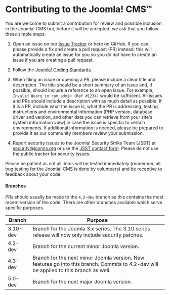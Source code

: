 Contributing to the Joomla! CMS™
===============
You are welcome to submit a contribution for review and possible inclusion in the Joomla! CMS but, before it will be accepted, we ask that you follow these simple steps:

1) Open an issue on our [Issue Tracker](https://issues.joomla.org/) or here on GitHub. If you can, please provide a fix and create a pull request (PR) instead; this will automatically create an issue for you so you do not have to create an issue if you are creating a pull request.

2) Follow the [Joomla! Coding Standards](https://developer.joomla.org/coding-standards.html).

3) When filing an issue or opening a PR, please include a clear title and description. The title should be a short summary of an issue and, if possible, should include a reference to an open issue. For example, `Invalid Query in com_admin (Ref #1234)` would be sufficient. All issues and PRs should include a description with as much detail as possible.
If it is a PR, include what the issue is, what the PR is addressing, testing instructions and environmental information (PHP version, database driver and version, and other data you can retrieve from your site's system information view) in case the issue is specific to certain environments. If additional information is needed, please be prepared to provide it as our community members review your submission.

4) Report security issues to the Joomla! Security Strike Team (JSST) at security@joomla.org or use the [JSST contact form](https://developer.joomla.org/contact-security-team.html). Please do not use the public tracker for security issues.

Please be patient as not all items will be tested immediately (remember, all bug testing for the Joomla! CMS is done by volunteers) and be receptive to feedback about your code.

#### Branches
PRs should usually be made to the `4.2-dev` branch as this contains the most recent version of the code.
There are other branches available which serve specific purposes.

| Branch | Purpose |
| ------ | ------- |
| 3.10-dev | Branch for the Joomla 3.x series. The 3.10 series release will now only include security patches. |
| 4.2-dev | Branch for the current minor Joomla version.|
| 4.3-dev | Branch for the next minor Joomla version. New features go into this branch. Commits to 4.2-dev will be applied to this branch as well. |
| 5.0-dev | Branch for the next major Joomla version. |
